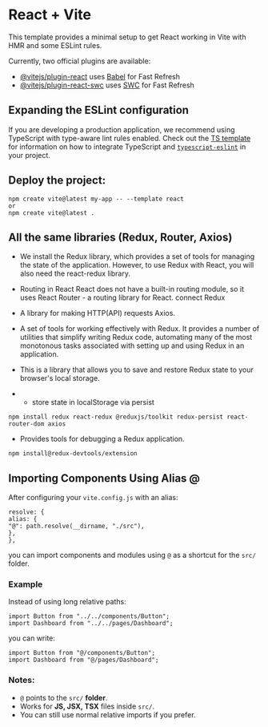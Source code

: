 # React + Vite

This template provides a minimal setup to get React working in Vite with HMR and some ESLint rules.

Currently, two official plugins are available:

- [@vitejs/plugin-react](https://github.com/vitejs/vite-plugin-react/blob/main/packages/plugin-react) uses [Babel](https://babeljs.io/) for Fast Refresh
- [@vitejs/plugin-react-swc](https://github.com/vitejs/vite-plugin-react/blob/main/packages/plugin-react-swc) uses [SWC](https://swc.rs/) for Fast Refresh

## Expanding the ESLint configuration

If you are developing a production application, we recommend using TypeScript with type-aware lint rules enabled. Check out the [TS template](https://github.com/vitejs/vite/tree/main/packages/create-vite/template-react-ts) for information on how to integrate TypeScript and [`typescript-eslint`](https://typescript-eslint.io) in your project.

## Deploy the project:

```
npm create vite@latest my-app -- --template react
or
npm create vite@latest .
```

## All the same libraries (Redux, Router, Axios)

- We install the Redux library, which provides a set of tools for managing the state of the application. However, to use Redux with React, you will also need the react-redux library.

- Routing in React React does not have a built-in routing module, so it uses React Router - a routing library for React.
  connect Redux
- A library for making HTTP(API) requests Axios.
- A set of tools for working effectively with Redux. It provides a number of utilities that simplify writing Redux code, automating many of the most monotonous tasks associated with setting up and using Redux in an application.
- This is a library that allows you to save and restore Redux state to your browser's local storage.
- - store state in localStorage via persist

```
npm install redux react-redux @reduxjs/toolkit redux-persist react-router-dom axios
```

- Provides tools for debugging a Redux application.

```
npm install@redux-devtools/extension
```

## Importing Components Using Alias @

After configuring your `vite.config.js` with an alias:

```
resolve: {
alias: {
"@": path.resolve(__dirname, "./src"),
},
},
```

you can import components and modules using `@` as a shortcut for the `src/` folder.

### Example

Instead of using long relative paths:

```
import Button from "../../components/Button";
import Dashboard from "../../pages/Dashboard";
```

you can write:

```
import Button from "@/components/Button";
import Dashboard from "@/pages/Dashboard";
```

### Notes:

- `@` points to the `src/` **folder**.
- Works for **JS, JSX, TSX** files inside `src/`.
- You can still use normal relative imports if you prefer.
